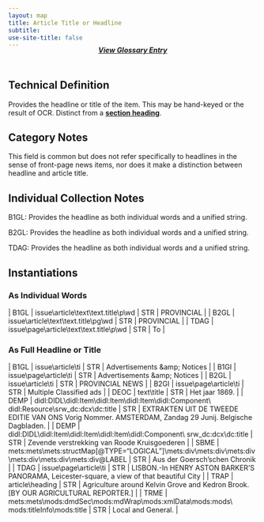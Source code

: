 ```yaml
---
layout: map
title: Article Title or Headline
subtitle: 
use-site-title: false
---
```


<h4 style="text-align:center;font-style:italic;margin-top:-20px;margin-bottom:50px;"><a href="../../glossary/headline">View Glossary Entry</a></h4>

## Technical Definition

Provides the headline or title of the item. This may be hand-keyed or
the result of OCR. Distinct from a [**section heading**](../section-heading).

## Category Notes

This field is common but does not refer specifically to headlines in the
sense of front-page news items, nor does it make a distinction between
headline and article title.

## Individual Collection Notes

B1GL: Provides the headline as both individual words and a unified
string.

B2GL: Provides the headline as both individual words and a unified
string.

TDAG: Provides the headline as both individual words and a unified
string.

## Instantiations

### As Individual Words  

| B1GL  |  issue\\article\\text\\text.title\\p\\wd  | STR | PROVINCIAL |
| B2GL  |  issue\\article\\text\\text.title\\pg\\wd  | STR | PROVINCIAL |
| TDAG  |  issue\\page\\article\\text\\text.title\\p\\wd | STR | To  |

### As Full Headline or Title  

| B1GL  |  issue\\article\\ti  | STR | Advertisements \&amp; Notices  |
| B1GI  |  issue\\page\\article\\ti  | STR | Advertisements \&amp; Notices  |
| B2GL  |  issue\\article\\ti  | STR | PROVINCIAL NEWS  |
| B2GI  |  issue\\page\\article\\ti  | STR | Multiple Classified ads  |
| DEOC  |  text\\title  | STR | Het jaar 1869.  |
| DEMP  |  didl:DIDL\\didl:Item\\didl:Item\\didl:Item\\didl:Component\\ didl:Resource\\srw\_dc:dcx\\dc:title  | STR | EXTRAKTEN UIT DE TWEEDE EDITIE VAN ONS Vorig Nommer. AMSTERDAM, Zandag 29 Junij. Belgische Dagbladen. |
| DEMP  |  didl:DIDL\\didl:Item\\didl:Item\\didl:Item\\didl:Component\\ srw\_dc:dcx\\dc:title  | STR | Zevende verstrekking van Roode Kruisgoederen  |
| SBME  |  mets:mets\\mets:structMap\[@TYPE=“LOGICAL”\]\\mets:div\\mets:div\\mets:div\\mets:div\\mets:div\\mets:div@LABEL | STR | Aus der Goersch’schen Chronik  |
| TDAG  |  issue\\page\\article\\ti  | STR | LISBON.-In HENRY ASTON BARKER’S PANORAMA, Leicester-square, a view of that beautiful City  |
| TRAP  |  article\\heading  | STR | Agriculture around Kelvin Grove and Kedron Brook. \[BY OUR AGRICULTURAL REPORTER.\]  |
| TRME  |  mets:mets\\mods:dmdSec\\mods:mdWrap\\mods:xmlData\\mods:mods\\ mods:titleInfo\\mods:title  | STR | Local and General.  |

